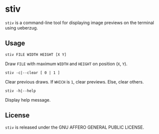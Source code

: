 # stiv

`stiv` is a command-line tool for displaying image previews on the terminal using ueberzug.

## Usage
```
stiv FILE WIDTH HEIGHT [X Y]
```
Draw `FILE` with maximum `WIDTH` and `HEIGHT` on position (`X`, `Y`).

```
stiv -c|--clear [ 0 | 1 ]
```
Clear previous draws. If `WHICH` is `1`, clear previews. Else, clear others.

```
stiv -h|--help
```
Display help message.

## License

`stiv` is released under the GNU AFFERO GENERAL PUBLIC LICENSE.
